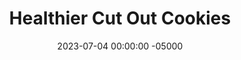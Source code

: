 ---
layout: post
title: "Healthier Cut Out Cookies"
date:   2023-07-04 00:00:00 -05000
categories: 
- Recipes
- Healthier Dessert
permalink: /recipes/cut-out-cookies
image: /assets/Food/Healthier Dessert/Cut Out/cut-out-cover.jpg
ing: cutout-ing
facts: cutout-facts
Prep: 10
Rest: 30
Cook: 12
Source1: https://www.youtube.com/watch?v=hBdokf3TIKY
Source2: 
whisk: https://s.samsungfood.com/xinr0
tags: 
- sugar cookie
- cookie cutter
- gluten free
- cocoa powder
- oreo
- frosting
- cottage cheese
- yogurt
- oat flour
- oats
- chocolate
Description: These cookies are perfect to use with cookie cutters to cut into your own shapes. This are great for holidays, and you can tailor them to whatever the day is. This batch was for July 4, wheat each cookie is a star, with the 2 letter code of each state drawn on. I'm definitely not an artist, so hopefully you can do a better job than me
Instructions: 
- In a large bowl, beat the egg, and mix with the rest of the wet ingredients (maple syrup, peanut butter, and applesauce). Add in the dry ingredients (oat flour, cornstarch, cocoa, baking soda, and salt), and fold together with a spatula, or your hands if needed. The dough will feel a little drier and denser, since it needs to be able to be rolled out. Chill in the fridge for at least 30 minutes<br><br>
- <center><img src="/assets/Food/Healthier Dessert/Cut Out/cut-out-1.jpg" alt="" class="instruction-image"></center><br>

- Roll out the dough between 2 pieces of parchment paper to about 1/4" thick. Use cookie cutters to cut out the cookies, and place on a parchment lined baking sheet<br><br>
- <center><img src="/assets/Food/Healthier Dessert/Cut Out/cut-out-2.jpg" alt="" class="instruction-image"></center><br>

- Bake in a preheated 350F oven for about 12 minutes.  Transfer to a wire rack, and let cool completely before frosting<br><br>

- In a small bowl, prepare your peanut butter cream frosting - whipped cottage cheese, peanut butter, PB2, and maple syrup.  You can also add 1/2 tbsp (8 g) melted coconut oil, if you want your filling to harden a bit more<br><br>

- Spread a little bit of icing on each cookie, being conservative as to not run out of icing. This cookie cutter was very small, which is why there are so many servings according to the recipe
---